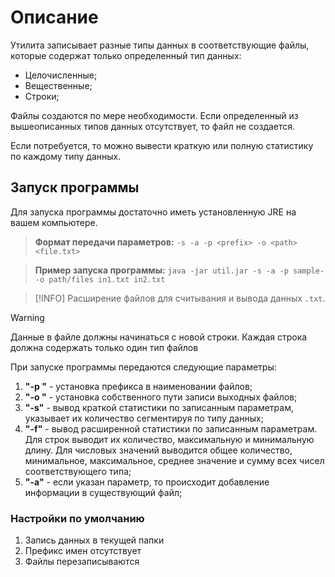 # Описание
Утилита записывает разные типы данных в соответствующие файлы, которые содержат только определенный тип данных: 
* Целочисленные;
* Вещественные;
* Строки;

Файлы создаются по мере необходимости. Если определенный из вышеописанных типов данных отсутствует, то файл не создается.

Если потребуется, то можно вывести краткую или полную статистику по каждому типу данных.

## Запуск программы

Для запуска программы достаточно иметь установленную JRE на вашем компьютере.

>**Формат передачи параметров:** `-s -a -p <prefix> -o <path> <file.txt>`

>**Пример запуска программы:** `java -jar util.jar -s -a -p sample- -o path/files in1.txt in2.txt`

>[!INFO]
>Расширение файлов для считывания и вывода данных `.txt`. 

>[!WARNING]
>Данные в файле должны начинаться с новой строки. Каждая строка должна содержать только один тип файлов 

При запуске программы передаются следующие параметры: 
1. **"-p <prefix>"** - установка префикса в наименовании файлов;
2. **"-o <path>"** - установка собственного пути записи выходных файлов;
3. **"-s"** - вывод краткой статистики по записанным параметрам, указывает их количество сегментируя по типу данных;
4. **"-f"** - вывод расширенной статистики по записанным параметрам. Для строк выводит их количество, максимальную и минимальную длину. Для числовых значений выводится общее количество, минимальное, максимальное, среднее значение и сумму всех чисел соответствующего типа;
5. **"-a"** - если указан параметр, то происходит добавление информации в существующий файл;



### Настройки по умолчанию
1. Запись данных в текущей папки
2. Префикс имен отсутствует
3. Файлы перезаписываются 

